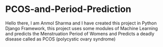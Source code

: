 # PCOS-and-Period-Prediction
Hello there, I am Anmol Sharma and I have created this project in Python Django Framework, this project uses some modules of Machine Learning and predicts the Menstruation Period of Womens and Predicts a deadly disease called as PCOS (polycystic ovary syndrome)
